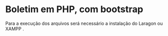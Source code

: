 # Boletim em PHP, com bootstrap

Para a execução dos arquivos será necessário a instalação do Laragon ou XAMPP .

